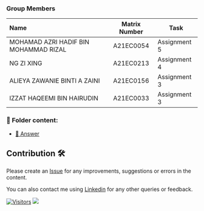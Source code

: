 ### Group Members

| Name                                     | Matrix Number | Task |
| :---------------------------------------- | :-------------: | ------------- |
| MOHAMAD AZRI HADIF BIN MOHAMMAD RIZAL | A21EC0054 | Assignment 5
| NG ZI XING | A21EC0213 |  Assignment 4
| ALIEYA ZAWANIE BINTI A ZAINI | A21EC0156 | Assignment 3
| IZZAT HAQEEMI BIN HAIRUDIN | A21EC0033 | Assignment 3

### 📂 Folder content:
* [📖 Answer ](#)

## Contribution 🛠️
Please create an [Issue](https://github.com/drshahizan/HPDP/issues) for any improvements, suggestions or errors in the content.

You can also contact me using [Linkedin](https://www.linkedin.com/in/drshahizan/) for any other queries or feedback.

[![Visitors](https://api.visitorbadge.io/api/visitors?path=https%3A%2F%2Fgithub.com%2Fdrshahizan&labelColor=%23697689&countColor=%23555555&style=plastic)](https://visitorbadge.io/status?path=https%3A%2F%2Fgithub.com%2Fdrshahizan)
![](https://hit.yhype.me/github/profile?user_id=81284918)
